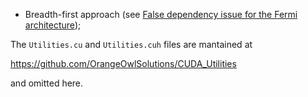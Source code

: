 - Breadth-first approach (see [False dependency issue for the Fermi architecture](http://stackoverflow.com/questions/24754878/false-dependency-issue-for-the-fermi-architecture));

The ```Utilities.cu``` and ```Utilities.cuh``` files are mantained at 

https://github.com/OrangeOwlSolutions/CUDA_Utilities

and omitted here.
